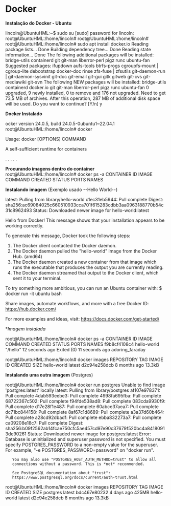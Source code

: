 # Docker

**Instalação do Docker - Ubuntu**

lincoln@UbuntuHML:~$ sudo su
[sudo] password for lincoln: 
root@UbuntuHML:/home/lincoln# 
root@UbuntuHML:/home/lincoln# 
root@UbuntuHML:/home/lincoln# sudo apt install docker.io
Reading package lists... Done
Building dependency tree... Done
Reading state information... Done
The following additional packages will be installed:
  bridge-utils containerd git git-man liberror-perl pigz runc ubuntu-fan
Suggested packages:
  ifupdown aufs-tools btrfs-progs cgroupfs-mount | cgroup-lite debootstrap
  docker-doc rinse zfs-fuse | zfsutils git-daemon-run | git-daemon-sysvinit
  git-doc git-email git-gui gitk gitweb git-cvs git-mediawiki git-svn
The following NEW packages will be installed:
  bridge-utils containerd docker.io git git-man liberror-perl pigz runc
  ubuntu-fan
0 upgraded, 9 newly installed, 0 to remove and 176 not upgraded.
Need to get 73,5 MB of archives.
After this operation, 287 MB of additional disk space will be used.
Do you want to continue? [Y/n] y

**Docker Instalado**

ocker version 24.0.5, build 24.0.5-0ubuntu1~22.04.1
root@UbuntuHML:/home/lincoln# docker

Usage:  docker [OPTIONS] COMMAND

A self-sufficient runtime for containers

.
.
.
.
.

**Procurando imagens dentro do container**
root@UbuntuHML:/home/lincoln# docker ps -a
CONTAINER ID   IMAGE     COMMAND   CREATED   STATUS    PORTS     NAMES


**Instalando imagem**
(Exemplo usado --Hello World--)

latest: Pulling from library/hello-world
c1ec31eb5944: Pull complete 
Digest: sha256:ac69084025c660510933cca701f615283cdbb3aa0963188770b54c31c8962493
Status: Downloaded newer image for hello-world:latest

Hello from Docker!
This message shows that your installation appears to be working correctly.

To generate this message, Docker took the following steps:
 1. The Docker client contacted the Docker daemon.
 2. The Docker daemon pulled the "hello-world" image from the Docker Hub.
    (amd64)
 3. The Docker daemon created a new container from that image which runs the
    executable that produces the output you are currently reading.
 4. The Docker daemon streamed that output to the Docker client, which sent it
    to your terminal.

To try something more ambitious, you can run an Ubuntu container with:
 $ docker run -it ubuntu bash

Share images, automate workflows, and more with a free Docker ID:
 https://hub.docker.com/

For more examples and ideas, visit:
 https://docs.docker.com/get-started/


**Imagem instalada*

root@UbuntuHML:/home/lincoln# docker ps -a
CONTAINER ID   IMAGE         COMMAND    CREATED          STATUS                      PORTS     NAMES
f9b8cf4108c4   hello-world   "/hello"   12 seconds ago   Exited (0) 11 seconds ago             adoring_faraday

root@UbuntuHML:/home/lincoln# docker images
REPOSITORY    TAG       IMAGE ID       CREATED        SIZE
hello-world   latest    d2c94e258dcb   8 months ago   13.3kB

**Instalando uma outra imagem**
(Postgres)

root@UbuntuHML:/home/lincoln# docker run postgres
Unable to find image 'postgres:latest' locally
latest: Pulling from library/postgres
af107e978371: Pull complete 
4dab593eebe3: Pull complete 
4998fa695fba: Pull complete 
68722367c502: Pull complete 
f94fde538ad8: Pull complete 
083cda9930f9: Pull complete 
d17e28f1e487: Pull complete 
60abce37aea7: Pull complete 
dc71bc844158: Pull complete 
8af67c1d8689: Pull complete 
a3a37d60b464: Pull complete 
a28cd92dbadf: Pull complete 
ebba832273a7: Pull complete 
ca09208e18c7: Pull complete 
Digest: sha256:b09f2562ab14fcae750cfc5ae457cd97e90c37679f520bc4a84180913de90261
Status: Downloaded newer image for postgres:latest
Error: Database is uninitialized and superuser password is not specified.
       You must specify POSTGRES_PASSWORD to a non-empty value for the
       superuser. For example, "-e POSTGRES_PASSWORD=password" on "docker run".

       You may also use "POSTGRES_HOST_AUTH_METHOD=trust" to allow all
       connections without a password. This is *not* recommended.

       See PostgreSQL documentation about "trust":
       https://www.postgresql.org/docs/current/auth-trust.html

root@UbuntuHML:/home/lincoln# docker images
REPOSITORY    TAG       IMAGE ID       CREATED        SIZE
postgres      latest    bdc467e80232   4 days ago     425MB
hello-world   latest    d2c94e258dcb   8 months ago   13.3kB
